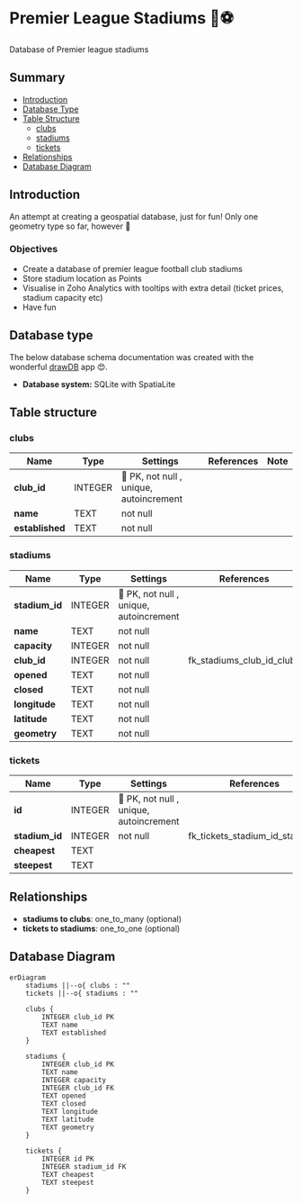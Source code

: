# Premier League Stadiums 🥅⚽

Database of Premier league stadiums

## Summary

- [Introduction](#introduction)
- [Database Type](#database-type)
- [Table Structure](#table-structure)
	- [clubs](#clubs)
	- [stadiums](#stadiums)
	- [tickets](#tickets)
- [Relationships](#relationships)
- [Database Diagram](#database-Diagram)

## Introduction
An attempt at creating a geospatial database, just for fun! Only one geometry type so far, however 🤔

### Objectives
- Create a database of premier league football club stadiums
- Store stadium location as Points
- Visualise in Zoho Analytics with tooltips with extra detail (ticket prices, stadium capacity etc)
- Have fun


## Database type
The below database schema documentation was created with the wonderful [drawDB](https://drawdb.vercel.app/editor) app 😍.  


- **Database system:** SQLite with SpatiaLite
## Table structure

### clubs

| Name        | Type          | Settings                      | References                    | Note                           |
|-------------|---------------|-------------------------------|-------------------------------|--------------------------------|
| **club_id** | INTEGER | 🔑 PK, not null , unique, autoincrement |  | |
| **name** | TEXT | not null  |  | |
| **established** | TEXT | not null  |  | | 


### stadiums

| Name        | Type          | Settings                      | References                    | Note                           |
|-------------|---------------|-------------------------------|-------------------------------|--------------------------------|
| **stadium_id** | INTEGER | 🔑 PK, not null , unique, autoincrement |  | |
| **name** | TEXT | not null  |  | |
| **capacity** | INTEGER | not null  |  | |
| **club_id** | INTEGER | not null  | fk_stadiums_club_id_clubs | |
| **opened** | TEXT | not null  |  | |
| **closed** | TEXT | not null  |  | |
| **longitude** | TEXT | not null |  | |
| **latitude** | TEXT | not null |  | |
| **geometry** | TEXT | not null  |  | | 


### tickets

| Name        | Type          | Settings                      | References                    | Note                           |
|-------------|---------------|-------------------------------|-------------------------------|--------------------------------|
| **id** | INTEGER | 🔑 PK, not null , unique, autoincrement |  | |
| **stadium_id** | INTEGER | not null  | fk_tickets_stadium_id_stadiums | |
| **cheapest** | TEXT | |  | | 
| **steepest** | TEXT | |  | | 


## Relationships

- **stadiums to clubs**: one_to_many (optional)
- **tickets to stadiums**: one_to_one (optional)

## Database Diagram

```mermaid
erDiagram
	stadiums ||--o{ clubs : ""
	tickets ||--o{ stadiums : ""

	clubs {
		INTEGER club_id PK
		TEXT name
		TEXT established
	}

	stadiums {
		INTEGER club_id PK
		TEXT name
		INTEGER capacity 
		INTEGER club_id FK
		TEXT opened
		TEXT closed
		TEXT longitude
		TEXT latitude
		TEXT geometry
	}

	tickets {
		INTEGER id PK
		INTEGER stadium_id FK
		TEXT cheapest
		TEXT steepest
	}
```
